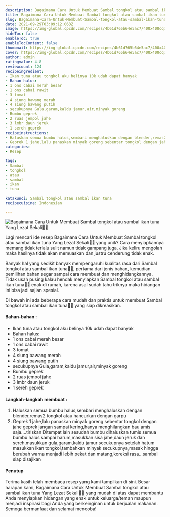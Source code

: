 ```yaml
---
description: Bagaimana Cara Untuk Membuat Sambal tongkol atau sambal ikan tuna Yang Lezat Sekali"
title: Bagaimana Cara Untuk Membuat Sambal tongkol atau sambal ikan tuna Yang Lezat Sekali
slug: Bagaimana-Cara-Untuk-Membuat-Sambal-tongkol-atau-sambal-ikan-tuna-Yang-Lezat-Sekali
date: 2021-09-29T03:09:12.063Z
image: https://img-global.cpcdn.com/recipes/4b61d765b64e5ac7/400x400cq70/photo.jpg
hideToc: false
enableToc: true
enableTocContent: false
thumbnail: https://img-global.cpcdn.com/recipes/4b61d765b64e5ac7/400x400cq70/photo.jpg
cover: https://img-global.cpcdn.com/recipes/4b61d765b64e5ac7/400x400cq70/photo.jpg
author: admin
ratingvalue: 4.8
reviewcount: 124
recipeingredient:
- Ikan tuna atau tongkol aku belinya 10k udah dapat banyak
- Bahan halus:
- 1 ons cabai merah besar
- 1 ons cabai rawit
- 3 tomat
- 4 siung bawang merah
- 4 siung bawang putih
- secukupnya Gula,garam,kaldu jamur,air,minyak goreng
- Bumbu geprek
- 2 ruas jempol jahe
- 3 lmbr daun jeruk
- 1 sereh geprek
recipeinstructions:
- Haluskan semua bumbu halus,sembari menghaluskan dengan blender,remas2 tongkol atau hancurkan dengan garpu
- Geprek 1 jahe,lalu panaskan minyak goreng sebentar tongkol dengan jahe geprek jangan sampai kering,hanya menghilangkan bau amis saja....tiriskan Ditempat lain sesudah bumbu dihaluskan tumis semua bumbu halus sampai harum,masukkan sisa jahe,daun jeruk dan sereh,masukkan gula,garam,kaldu jamur secukupnya setelah hatum masukkan ikan tongkol,tambahkan minyak secukupnya,masak hingga berubah warna menjadi lebih pekat dan matang,koreksi rasa...sambal siap disajikan
categories:
- Resep

tags:
- Sambal
- tongkol
- atau
- sambal
- ikan
- tuna

katakunci: Sambal tongkol atau sambal ikan tuna
recipecuisine: Indonesian

---
```


![Bagaimana Cara Untuk Membuat Sambal tongkol atau sambal ikan tuna Yang Lezat Sekali👩‍🍳](https://img-global.cpcdn.com/recipes/4b61d765b64e5ac7/400x400cq70/photo.jpg)

Lagi mencari ide resep Bagaimana Cara Untuk Membuat Sambal tongkol atau sambal ikan tuna Yang Lezat Sekali👩‍🍳 yang unik? Cara menyiapkannya memang tidak terlalu sulit namun tidak gampang juga. Jika keliru mengolah maka hasilnya tidak akan memuaskan dan justru cenderung tidak enak.

Banyak hal yang sedikit banyak mempengaruhi kualitas rasa dari Sambal tongkol atau sambal ikan tuna👩‍🍳, pertama dari jenis bahan, kemudian pemilihan bahan segar sampai cara membuat dan menghidangkannya. Tidak usah pusing kalau hendak menyiapkan Sambal tongkol atau sambal ikan tuna👩‍🍳 enak di rumah, karena asal sudah tahu triknya maka hidangan ini bisa jadi sajian spesial.

Di bawah ini ada beberapa cara mudah dan praktis untuk membuat Sambal tongkol atau sambal ikan tuna👩‍🍳 yang siap dikreasikan.

<!--inarticleads1-->

#### Bahan-bahan :

- Ikan tuna atau tongkol aku belinya 10k udah dapat banyak
- Bahan halus:
- 1 ons cabai merah besar
- 1 ons cabai rawit
- 3 tomat
- 4 siung bawang merah
- 4 siung bawang putih
- secukupnya Gula,garam,kaldu jamur,air,minyak goreng
- Bumbu geprek
- 2 ruas jempol jahe
- 3 lmbr daun jeruk
- 1 sereh geprek

<!--inarticleads2-->

#### Langkah-langkah membuat :

1. Haluskan semua bumbu halus,sembari menghaluskan dengan blender,remas2 tongkol atau hancurkan dengan garpu
1. Geprek 1 jahe,lalu panaskan minyak goreng sebentar tongkol dengan jahe geprek jangan sampai kering,hanya menghilangkan bau amis saja....tiriskan Ditempat lain sesudah bumbu dihaluskan tumis semua bumbu halus sampai harum,masukkan sisa jahe,daun jeruk dan sereh,masukkan gula,garam,kaldu jamur secukupnya setelah hatum masukkan ikan tongkol,tambahkan minyak secukupnya,masak hingga berubah warna menjadi lebih pekat dan matang,koreksi rasa...sambal siap disajikan

#### Penutup

Terima kasih telah membaca resep yang kami tampilkan di sini. Besar harapan kami, Bagaimana Cara Untuk Membuat Sambal tongkol atau sambal ikan tuna Yang Lezat Sekali👩‍🍳 yang mudah di atas dapat membantu Anda menyiapkan hidangan yang enak untuk keluarga/teman maupun menjadi inspirasi bagi Anda yang berkeinginan untuk berjualan makanan. Semoga bermanfaat dan selamat mencoba!